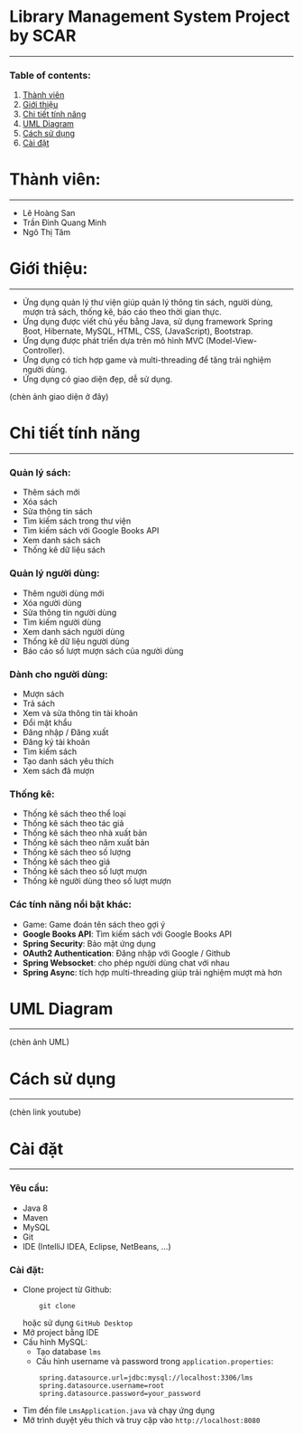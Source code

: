 # Library Management System Project by SCAR
___

### Table of contents:

1. [Thành viên](#thành-viên)
2. [Giới thiệu](#giới-thiệu)
3. [Chi tiết tính năng](#chi-tiết-tính-năng)
4. [UML Diagram](#uml-diagram)
5. [Cách sử dụng](#cách-sử-dụng)
6. [Cài đặt](#cài-đặt)

# Thành viên:
___
* Lê Hoàng San
* Trần Đình Quang Minh
* Ngô Thị Tâm

# Giới thiệu:
___
* Ứng dụng quản lý thư viện giúp quản lý thông tin sách, người dùng, mượn trả sách, thống kê, báo cáo theo thời gian thực.
* Ứng dụng được viết chủ yếu bằng Java, sử dụng framework Spring Boot, Hibernate, MySQL, HTML, CSS, (JavaScript), Bootstrap.
* Ứng dụng được phát triển dựa trên mô hình MVC (Model-View-Controller).
* Ứng dụng có tích hợp game và multi-threading để tăng trải nghiệm người dùng.
* Ứng dụng có giao diện đẹp, dễ sử dụng.

(chèn ảnh giao diện ở đây)

# Chi tiết tính năng
___
### Quản lý sách:
  * Thêm sách mới
  * Xóa sách
  * Sửa thông tin sách
  * Tìm kiếm sách trong thư viện
  * Tìm kiếm sách với Google Books API
  * Xem danh sách sách
  * Thống kê dữ liệu sách
### Quản lý người dùng:
  * Thêm người dùng mới
  * Xóa người dùng
  * Sửa thông tin người dùng
  * Tìm kiếm người dùng
  * Xem danh sách người dùng
  * Thống kê dữ liệu người dùng
  * Báo cáo số lượt mượn sách của người dùng
### Dành cho người dùng:
  * Mượn sách
  * Trả sách
  * Xem và sửa thông tin tài khoản
  * Đổi mật khẩu
  * Đăng nhập / Đăng xuất
  * Đăng ký tài khoản
  * Tìm kiếm sách
  * Tạo danh sách yêu thích
  * Xem sách đã mượn
### Thống kê:
  * Thống kê sách theo thể loại
  * Thống kê sách theo tác giả
  * Thống kê sách theo nhà xuất bản
  * Thống kê sách theo năm xuất bản
  * Thống kê sách theo số lượng
  * Thống kê sách theo giá
  * Thống kê sách theo số lượt mượn
  * Thống kê người dùng theo số lượt mượn
### Các tính năng nổi bật khác:
  * Game: Game đoán tên sách theo gợi ý
  * **Google Books API**: Tìm kiếm sách với Google Books API
  * **Spring Security**: Bảo mật ứng dụng
  * **OAuth2 Authentication**: Đăng nhập với Google / Github
  * **Spring Websocket**: cho phép người dùng chat với nhau
  * **Spring Async**: tích hợp multi-threading giúp trải nghiệm mượt mà hơn

# UML Diagram
___
(chèn ảnh UML)

# Cách sử dụng
___
(chèn link youtube)

# Cài đặt
___
### Yêu cầu:
  * Java 8
  * Maven
  * MySQL
  * Git
  * IDE (IntelliJ IDEA, Eclipse, NetBeans, ...)
### Cài đặt:
  * Clone project từ Github:
    ```angular2html
        git clone
    ```
    hoặc sử dụng `GitHub Desktop`
  * Mở project bằng IDE
  * Cấu hình MySQL:
    * Tạo database `lms`
    * Cấu hình username và password trong `application.properties`:
    ```angular2html
        spring.datasource.url=jdbc:mysql://localhost:3306/lms
        spring.datasource.username=root
        spring.datasource.password=your_password
    ```
  * Tìm đến file `LmsApplication.java` và chạy ứng dụng
  * Mở trình duyệt yêu thích và truy cập vào `http://localhost:8080`

